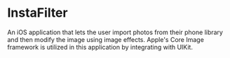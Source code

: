 # InstaFilter
An iOS application that lets the user import photos from their phone library and then modify the image using image effects. Apple's Core Image framework is utilized in this application by integrating with UIKit.
